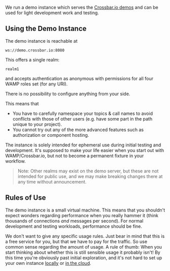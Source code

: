 We run a demo instance which serves the [Crossbar.io demos](https://demo.crossbar.io/) and can be used for light development work and testing.

## Using the Demo Instance

The demo instance is reachable at 

```
ws://demo.crossbar.io:8080
```

This offers a single realm:

```
realm1
```

and accepts authentication as anonymous with permissions for all four WAMP roles set (for any URI). 

There is no possibility to configure anything from your side.

This means that

* You have to carefully namespace your topics & call names to avoid conflicts with those of other users (e.g. have some part in the path unique to your project).
* You cannot try out any of the more advanced features such as authorization or component hosting.

The instance is solely intended for ephemeral use during initial testing and development. It's supposed to make your life easier when you start out with WAMP/Crossbar.io, but not to become a permanent fixture in your workflow.

> Note: Other realms may exist on the demo server, but these are not intended for public use, and we may make breaking changes there at any time without announcement.

## Rules of Use

The demo instance is a small virtual machine. This means that you shouldn't expect wonders regarding performance when you really hammer it (think thousands of connections *and* messages per second). For normal development and testing workloads, performance should be fine.

We don't want to give any specific usage rules. Just bear in mind that this is a free service for you, but that we have to pay for the traffic. So use common sense regarding the amount of usage. A rule of thumb: When you start thinking about whether this is still sensible usage it probably isn't! By this time you're obviously past initial exploration, and it's not hard to set up your own instance [locally](Local-Installation) or [in the cloud](Setup-in-the-Cloud).
